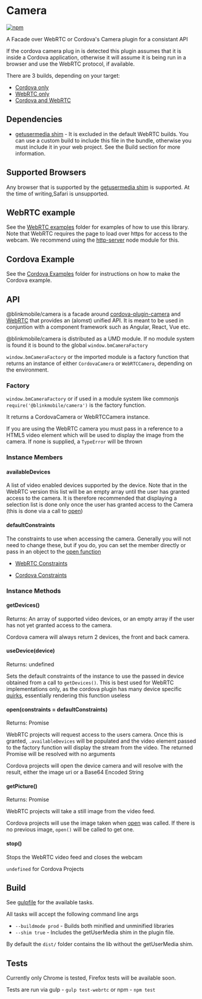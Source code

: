 # Camera

 [![npm](https://img.shields.io/npm/v/@blinkmobile/camera.svg?maxAge=2592000)](https://www.npmjs.com/package/@blinkmobile/camera)

A Facade over WebRTC or Cordova's Camera plugin for a consistant API

If the cordova camera plug in is detected this plugin assumes that it is inside a Cordova application, otherwise it will assume it is being run in a browser and use the WebRTC protocol, if available.

There are 3 builds, depending on your target:

- [Cordova only](dist/bm-camera-cordova.js)
- [WebRTC only](dist/bm-camera-webrtc.js)
- [Cordova and WebRTC](dist/bm-camera.js)

## Dependencies

- [getusermedia shim](https://www.npmjs.com/package/getusermedia) - It is excluded in the default WebRTC builds. You can use a custom build to include
this file in the bundle, otherwise you must include it in your web project.
See the Build section for more information.

## Supported Browsers

Any browser that is supported by the [getusermedia shim](https://www.npmjs.com/package/getusermedia) is supported. At the time of writing,Safari is unsupported.

## WebRTC example

See the [WebRTC examples](example/webrtc) folder for examples of how to use this library. Note that WebRTC requires the page to load over https for access to the webcam. We recommend using the [http-server](https://www.npmjs.com/package/http-server) node module for this.

## Cordova Example

See the [Cordova Examples](example/cordova) folder for instructions on how to make the Cordova example.

## API

@blinkmobile/camera is a facade around [cordova-plugin-camera](https://www.npmjs.com/package/cordova-plugin-camera#module_Camera.Direction) and [WebRTC](https://developer.mozilla.org/en-US/docs/Web/API/WebRTC_API) that provides an (alomst) unified API.
It is meant to be used in conjuntion with a component framework such as Angular,
React, Vue etc.

@blinkmobile/camera is distributed as a UMD module. If no module system is found it is
bound to the global `window.bmCameraFactory`

`window.bmCameraFactory` or the imported module is a factory function that returns an
instance of either `CordovaCamera` or `WebRTCCamera`, depending on the environment.

### Factory

`window.bmCameraFactory`  or if used in a module system like commonjs `require('@blinkmobile/camera')` is the factory function.

It returns a CordovaCamera or WebRTCCamera instance.

If you are using the WebRTC camera you must pass in a reference to a HTML5 video element which will be used to display the image from the camera. If none is supplied, a `TypeError` will be thrown

### Instance Members

#### availableDevices

A list of video enabled devices supported by the device. Note that in the WebRTC version this list will be an empty array until the user has granted access to the camera. It is therefore recommended that displaying a selection list is done only once the user has granted access to the Camera (this is done via a call to [open](#open))

#### defaultConstraints

The constraints to use when accessing the camera. Generally you will not need to change these, but if you do, you can set the member directly or pass in an object to the [open function](#open)

- [WebRTC Constraints](https://developer.mozilla.org/en-US/docs/Web/API/MediaStreamConstraints)

- [Cordova Constraints](https://www.npmjs.com/package/cordova-plugin-camera#module_camera.CameraOptions)

### Instance Methods

#### <a name="getDevices"></a> getDevices()

Returns: An array of supported video devices, or an empty array if the user has not yet granted access to the camera.

Cordova camera will always return 2 devices, the front and back camera.

#### <a name="useDevice"></a> useDevice(device)

Returns: undefined

Sets the default constraints of the instance to use the passed in device obtained from a call to `getDevices()`. This is best used for WebRTC implementations only, as the cordova plugin has many device specific [quirks](https://www.npmjs.com/package/cordova-plugin-camera#CameraOptions-quirks), essentially rendering this function useless

#### <a name="open"></a> open(constraints = defaultConstraints)

Returns: Promise

WebRTC projects will request access to the users camera. Once this is granted, `.availableDevices` will be populated and the video element passed to the factory function will display the stream from the video. The returned Promise will be resolved with no arguments

Cordova projects will open the device camera and will resolve with the result, either the image uri or a Base64 Encoded String

#### <a name="getPicture"></a> getPicture()

Returns: Promise

WebRTC projects will take a still image from the video feed.

Cordova projects will use the image taken when [open](#open) was called. If there is no previous image, `open()` will be called to get one.

#### <a name="stop"></a> stop()

Stops the WebRTC video feed and closes the webcam

`undefined` for Cordova Projects


## Build

See [gulpfile](gulpfile.js) for the available tasks.

All tasks will accept the following command line args

- `--buildmode prod` - Builds both minified and unminified libraries
- `--shim true` - Includes the getUserMedia shim in the plugin file.

By default the `dist/` folder contains the lib without the getUserMedia shim.

## Tests

Currently only Chrome is tested, Firefox tests will be available soon.

Tests are run via gulp - `gulp test-webrtc` or npm - `npm test`

